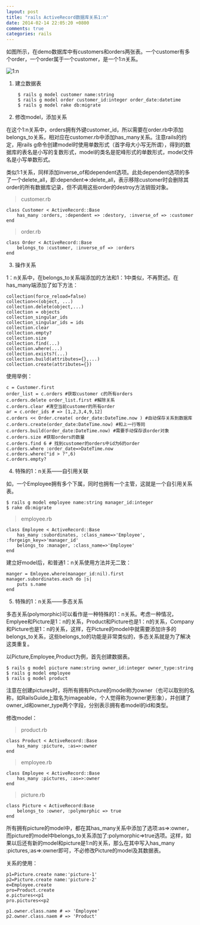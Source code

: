 ```yaml
---
layout: post
title: "rails ActiveRecord数据库关系1:n"
date: 2014-02-14 22:05:20 +0800
comments: true
categories: rails
---
```


如图所示，在demo数据库中有customers和orders两张表。一个customer有多个order，一个order属于一个customer，是一个1:n关系。

![1:n](http://b.hiphotos.bdimg.com/album/s%3D550%3Bq%3D90%3Bc%3Dxiangce%2C100%2C100/sign=12b2395769600c33f479decd2a772032/f7246b600c3387449229d53f530fd9f9d62aa081.jpg?referer=20537dc4d2a20cf41f87caef009f&x=.jpg)

1. 建立数据表

		$ rails g model customer name:string
		$ rails g model order customer_id:integer order_date:datetime
		$ rails g model rake db:migrate

<!-- more -->

2. 修改model，添加关系

在这个1:n关系中，orders拥有外键customer_id，所以需要在order.rb中添加belongs_to关系，相对应在customer.rb中添加has_many关系。注意rails的约定，用rails g命令创建model时使用单数形式（首字母大小写无所谓），得到的数据库的表名是小写的复数形式，model的类名是驼峰形式的单数形式，model文件名是小写单数形式。

类似1:1关系，同样添加inverse_of和dependent选项。此处dependent选项的多了一个delete_all，即:dependent=>:delete_all，表示移除customer时会删除其order的所有数据库记录，但不调用这些order的destroy方法销毁对象。

> customer.rb

	class Customer < ActiveRecord::Base
		has_many :orders, :dependent => :destory, :inverse_of => :customer
	end
	
> order.rb

	class Order < ActiveRecord::Base
		belongs_to :customer, :inverse_of => :orders
	end

3. 操作关系

1：n关系中，在belongs_to关系端添加的方法和1：1中类似，不再赘述。在has_many端添加了如下方法：

	collection(force_reload=false)
	collection<<(object, ...)
	collection.delete(object,...)
	collection = objects
	collection_singular_ids
	collection_singular_ids = ids
	collection.clear
	collection.empty?
	collection.size
	collection.find(...)
	collection.where(...)
	collection.exists?(...)
	collection.build(attributes={},...)
	collection.create(attributes={})

使用举例：

	c = Customer.first
	order_list = c.orders #获取customer c的所有orders
	c.orders.delete order_list.first #解除关系
	c.orders.clear #清空当前customer的所有order
	ar = c.order_ids # => [1,2,3,4,9,12]
	c.orders << Order.create( order_date:DateTime.now ) #自动保存关系到数据库
	c.orders.create(order_date:DateTime.now) #和上一行等同
	c.orders.build(order_date:DateTime.now) #需要手动保存该order对象
	c.orders.size #获取orders的数量
	c.orders.find 6 # 找到customer的orders中id为6的order
	c.orders.where :order_date=>DateTime.now
	c.orders.where("id > ?",6)
	c.orders.empty?

4. 特殊的1：n关系——自引用关联

如，一个Employee拥有多个下属，同时也拥有一个主管，这就是一个自引用关系表。

	$ rails g model employee name:string manager_id:integer
	$ rake db:migrate

> employee.rb

	class Employee < ActiveRecord::Base
		has_many :subordinates, :class_name=>'Employee', :forgeign_key=>'manager_id'
		belongs_to :manager, :class_name=>'Employee'
	end

建立好model后，和普通1：n关系使用方法并无二致：

	manger = Emloyee.where(manager_id:nil).first
	manager.subordinates.each do |s|
		puts s.name
	end

5. 特殊的1：n关系——多态关系

多态关系(polymorphic)可以看作是一种特殊的1：n关系。考虑一种情况，Emplyee和Picture是1：n的关系，Product和Picture也是1：n的关系，Company和Picture也是1：n的关系，这样，在Picture的model中就需要添加许多的belongs_to关系，这些belongs_to的功能是非常类似的，多态关系就是为了解决这类重复。

以Picture,Employee,Product为例，首先创建数据表。

	$ rails g model picture name:string owner_id:integer owner_type:string
	$ rails g model employee
	$ rails g model product

注意在创建pictures时，将所有拥有Picture的model称为owner（也可以取别的名称，如RailsGuide上取名为imageable，个人觉得称为owner更形象），并创建了owner_id和owner_type两个字段，分别表示拥有者model的id和类型。

修改model：

> product.rb

	class Product < ActiveRecord::Base
		has_many :picture, :as=>:owner
	end

> employee.rb

	class Employee < ActiveRecord::Base
		has_many :pictures, :as=>:owner
	end
	
> picture.rb

	class Picture < ActiveRecord:Base
		belongs_to :owner, :polymorphic => true
	end

所有拥有picture的model中，都在其has_many关系中添加了选项:as=>:owner，而picture的model中belongs_to关系添加了:polymorphic=>true选项。这样，如果以后还有新的model和picture是1:n的关系，那么在其中写入has_many :pictures,:as=>:owner即可，不必修改Picture的model及其数据表。

关系的使用：

	p1=Picture.create name:'picture-1'
	p2=Picture.create name:'picture-2'
	e=Employee.create
	pro=Product.create
	e.pictures<<p1
	pro.pictures<<p2
	
	p1.owner.class.name # => 'Employee'
	p2.owner.class.naem # => 'Product'